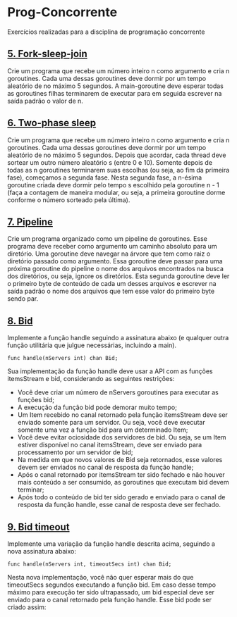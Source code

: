 # Prog-Concorrente
Exercícios realizadas para a disciplina de programação concorrente

## [5. Fork-sleep-join](./codigos/5-Fork-sleep-join.go)
Crie um programa que recebe um número inteiro n como argumento e cria n goroutines. Cada uma dessas goroutines deve dormir por um tempo aleatório de no máximo 5 segundos. A main-goroutine deve esperar todas as goroutines filhas terminarem de executar para em seguida escrever na saída padrão o valor de n.

## [6. Two-phase sleep](./codigos/6-two-phase-sleep.go)
Crie um programa que recebe um número inteiro n como argumento e cria n goroutines. Cada uma dessas goroutines deve dormir por um tempo aleatório de no máximo 5 segundos. Depois que  acordar, cada thread deve sortear um outro número aleatório s (entre 0 e 10).  Somente depois de todas as n goroutines terminarem suas escolhas (ou seja, ao fim da primeira fase), começamos a segunda fase. Nesta segunda fase, a n-ésima goroutine criada deve dormir pelo tempo s escolhido pela goroutine n - 1 (faça a contagem de maneira modular, ou seja, a primeira goroutine dorme conforme o número sorteado pela última).

## [7. Pipeline](./codigos/7.pipeline.go)
Crie um programa organizado como um pipeline de goroutines. Esse programa deve receber como argumento um caminho absoluto para um diretório. Uma goroutine deve navegar na árvore que tem como raiz o diretório passado como argumento. Essa goroutine deve passar para uma próxima goroutine do pipeline o nome dos arquivos encontrados na busca dos diretórios, ou seja, ignore os diretórios. Esta segunda goroutine deve ler o primeiro byte de conteúdo de cada um desses arquivos e escrever na saída padrão o nome dos arquivos que tem esse valor do primeiro byte sendo par.

## [8. Bid](./codigos/8-bid.go)
Implemente a função handle seguindo a assinatura abaixo (e qualquer outra função utilitária que julgue necessárias, incluindo a main).

    func handle(nServers int) chan Bid;

Sua implementação da função handle deve usar a API com as funções itemsStream e bid, considerando as seguintes restrições:
- Você deve criar um número de nServers goroutines para executar as funções bid; 
- A execução da função bid pode demorar muito tempo;
- Um Item recebido no canal retornado pela função itemsStream deve ser enviado somente para um servidor. Ou seja, você deve executar somente uma vez a função bid para um determinado Item;
- Você deve evitar ociosidade dos servidores de bid. Ou seja, se um Item estiver disponível no canal itemsStream, deve ser enviado para processamento por um servidor de bid;
- Na medida em que novos valores de Bid seja retornados, esse valores devem ser enviados no canal de resposta da função handle;
- Após o canal retornado por itemsStream ter sido fechado e não houver mais conteúdo a ser consumido, as goroutines que executam bid devem terminar;
- Após todo o conteúdo de bid ter sido gerado e enviado para o canal de resposta da função handle, esse canal de resposta deve ser fechado.

## [9. Bid timeout](./codigos/9-bid-timeout.go)
Implemente uma variação da função handle descrita acima, seguindo a nova assinatura abaixo:

    func handle(nServers int, timeoutSecs int) chan Bid;

Nesta nova implementação, você não quer esperar mais do que timeoutSecs segundos executando a função bid. Em caso desse tempo máximo para execução ter sido ultrapassado, um bid especial deve ser enviado para o canal retornado pela função handle. Esse bid pode ser criado assim:
